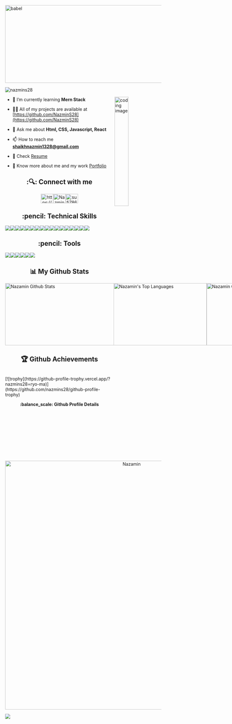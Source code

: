 <img src="https://i.ibb.co/wN5nBMw/Picsart-22-10-18-23-24-08-528.jpg" alt="babel" width="1210px" height="250px" />


<p align="left"> <img src="https://komarev.com/ghpvc/?username=nazmins28&label=Profile%20views&color=0e75b6&style=flat" alt="nazmins28" /> </p>

<img align="right" alt="coding image" width="30%" src="https://media4.giphy.com/media/RbDKaczqWovIugyJmW/giphy.gif?cid=790b76117725eb09466df8a2245fcc11e918b1f101a94fec&rid=giphy.gif&ct=g" >


- 🌱 I’m currently learning **Mern Stack**

- 👨‍💻 All of my projects are available at [https://github.com/NazminS28](https://github.com/NazminS28)

- 💬 Ask me about **Html, CSS, Javascript, React**

- 📫 How to reach me **shaikhnazmin1328@gmail.com**

- 📄 Check [Resume](https://drive.google.com/file/d/19nohiQscevjXReQXHWW_dPxdGbfxLvFA/view?usp=sharing)

- 📄 Know more about me and my work [Portfolio](https://NazminS28.github.io/)




<h2 align='center'> :🔍: Connect with me</h2>
<p align="center">
<a href="https://linkedin.com/in/https://www.linkedin.com/in/nazmin-shaikh-83a725171/" target="blank"><img align="center" src="https://raw.githubusercontent.com/rahuldkjain/github-profile-readme-generator/master/src/images/icons/Social/linked-in-alt.svg" alt="https://www.linkedin.com/in/nazmin-shaikh-83a725171/" height="30" width="40" /></a><a href="https://instagram.com/nothing.but.naju" target="blank"><img align="center" src="https://raw.githubusercontent.com/rahuldkjain/github-profile-readme-generator/master/src/images/icons/Social/instagram.svg" alt="Nazmin" height="30" width="40" /></a><a href="https://leetcode.com/NazminS28/" target="blank"><img align="center" src="https://raw.githubusercontent.com/rahuldkjain/github-profile-readme-generator/master/src/images/icons/Social/leet-code.svg" alt="sufi7867" height="30" width="40" /></a>
</p>


<h2 align='center'> :pencil: Technical Skills</h2>
<div align='center' style="display: flex;">
  <img src="https://img.shields.io/badge/HTML5-E34F26?style=for-the-badge&logo=html5&logoColor=white" />
  <img src="https://img.shields.io/badge/CSS3-1572B6?style=for-the-badge&logo=css3&logoColor=white" />
  <img src="https://img.shields.io/badge/JavaScript-323330?style=for-the-badge&logo=javascript&logoColor=F7DF1E" />
  <img src="https://img.shields.io/badge/React-20232A?style=for-the-badge&logo=react&logoColor=61DAFB" />
  <img src="https://img.shields.io/badge/Redux-593D88?style=for-the-badge&logo=redux&logoColor=white" />
  <img src="https://img.shields.io/badge/React_Router-CA4245?style=for-the-badge&logo=react-router&logoColor=white" />
  <img src="https://img.shields.io/badge/typescript-%23007ACC.svg?style=for-the-badge&logo=typescript&logoColor=white" />
  <img src="https://img.shields.io/badge/c-black?style=for-the-badge&logo=next.js&logoColor=white" />
  <img src="https://img.shields.io/badge/Asp.net-black?style=for-the-badge&logo=next.js&logoColor=white" />
  <img src="https://img.shields.io/badge/Node.js-43853D?style=for-the-badge&logo=node.js&logoColor=white" />
  <img src="https://img.shields.io/badge/Express.js-404D59?style=for-the-badge" />
  <img src="https://img.shields.io/badge/MongoDB-2e542d?style=for-the-badge&logo=mongodb&logoColor=white" />
  <img src="https://img.shields.io/badge/Material--UI-0081CB?style=for-the-badge&logo=material-ui&logoColor=white" />
  <img src="https://img.shields.io/badge/mysql-black?style=for-the-badge&logo=next.js&logoColor=white" />
  <img src="https://img.shields.io/badge/Bootstrap-9400d3?style=for-the-badge&logo=bootstrap&logoColor=violet" />
  <img src="https://img.shields.io/badge/chakra-%234ED1C5.svg?style=for-the-badge&logo=chakraui&logoColor=white" />
   <img src="https://img.shields.io/badge/python-pink?style=for-the-badge&logo=next.js&logoColor=black" />
 
</div>

<h2 align='center'> :pencil: Tools</h2>
<div align='center' style="display: flex;">
  <img src="https://img.shields.io/badge/Visual%20Studio%20Code-0078d7.svg?style=for-the-badge&logo=visual-studio-code&logoColor=white" />
  <img src="https://img.shields.io/badge/GitHub-100000?style=for-the-badge&logo=github&logoColor=white" />
  <img src="https://img.shields.io/badge/Heroku-430098?style=for-the-badge&logo=heroku&logoColor=white" />
  <img src="https://img.shields.io/badge/Vercel-000000?style=for-the-badge&logo=vercel&logoColor=white" />
  <img src="https://img.shields.io/badge/netlify-%23000000.svg?style=for-the-badge&logo=netlify&logoColor=#00C7B7" />
  <img src="https://img.shields.io/badge/Postman-FF6C37?style=for-the-badge&logo=postman&logoColor=white" />
</div>

<h2 align='center'>📊 My Github Stats</h2>

<div style="display: flex; align'"center">
    <img width="450px" height="200px" alt="Nazamin Github Stats" src="https://github-readme-stats.vercel.app/api?username=nazmins28&show_icons=true&count_private=true&theme=chartreuse-dark&hide_border=true&bg_color=0D1117" />
    <img width="300px" height="200px" alt="Nazamin's Top Languages" src="https://github-readme-stats.vercel.app/api/top-langs/?username=nazmins28&langs_count=8&count_private=true&layout=compact&theme=react&hide_border=true&bg_color=0D1117" />
  </br>
   <img width="450px" height="200px" alt="Nazamin Github Stats" src="https://github-readme-streak-stats.herokuapp.com/?user=nazmins28&&langs_count=8&count_private=true&layout=compact&theme=react&hide_border=true&bg_color=0D1117" />
</div>
<div>
  <h2 align='center'><b>🏆 Github Achievements</b></h2><br/>
 [![trophy](https://github-profile-trophy.vercel.app/?nazmins28=ryo-ma)](https://github.com/nazmins28/github-profile-trophy)
</div>
                                                   
 <div>
  <p align='center'><b> :balance_scale: Github Profile Details</b></p><br/>
  <p align="center"><img width="800px" src="https://github-profile-summary-cards.vercel.app/api/cards/profile-details?username=nazmins28&theme=github_dark" alt="Nazamin" align = "center"/></p>
</div>
                      
![](https://raw.githubusercontent.com/Trilokia/Trilokia/379277808c61ef204768a61bbc5d25bc7798ccf1/bottom_header.svg)
                                                   

